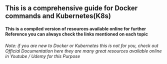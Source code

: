 ## This is a comprehensive guide for Docker commands and Kubernetes(K8s)

#### This is a compiled version of resources available online for further Reference you can always check the links mentioned on each topic
###### Note: if you are new to Docker or Kubernetes this is not for you, check out Official Documentation here they are many great resources available online in Youtube / Udemy for this Purpose
